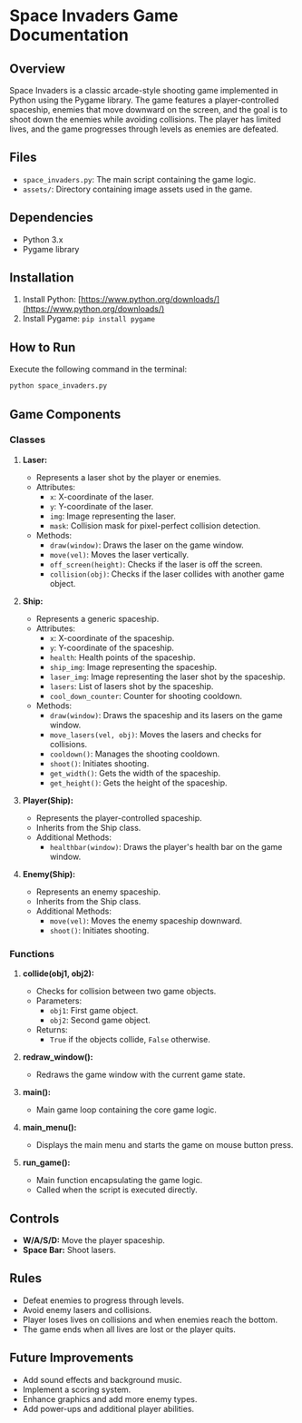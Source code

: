 

# Space Invaders Game Documentation

## Overview

Space Invaders is a classic arcade-style shooting game implemented in Python using the Pygame library. The game features a player-controlled spaceship, enemies that move downward on the screen, and the goal is to shoot down the enemies while avoiding collisions. The player has limited lives, and the game progresses through levels as enemies are defeated.

## Files

- `space_invaders.py`: The main script containing the game logic.
- `assets/`: Directory containing image assets used in the game.

## Dependencies

- Python 3.x
- Pygame library

## Installation

1. Install Python: [https://www.python.org/downloads/](https://www.python.org/downloads/)
2. Install Pygame: `pip install pygame`

## How to Run

Execute the following command in the terminal:

```bash
python space_invaders.py
```

## Game Components

### Classes

1. **Laser:**
   - Represents a laser shot by the player or enemies.
   - Attributes:
     - `x`: X-coordinate of the laser.
     - `y`: Y-coordinate of the laser.
     - `img`: Image representing the laser.
     - `mask`: Collision mask for pixel-perfect collision detection.
   - Methods:
     - `draw(window)`: Draws the laser on the game window.
     - `move(vel)`: Moves the laser vertically.
     - `off_screen(height)`: Checks if the laser is off the screen.
     - `collision(obj)`: Checks if the laser collides with another game object.

2. **Ship:**
   - Represents a generic spaceship.
   - Attributes:
     - `x`: X-coordinate of the spaceship.
     - `y`: Y-coordinate of the spaceship.
     - `health`: Health points of the spaceship.
     - `ship_img`: Image representing the spaceship.
     - `laser_img`: Image representing the laser shot by the spaceship.
     - `lasers`: List of lasers shot by the spaceship.
     - `cool_down_counter`: Counter for shooting cooldown.
   - Methods:
     - `draw(window)`: Draws the spaceship and its lasers on the game window.
     - `move_lasers(vel, obj)`: Moves the lasers and checks for collisions.
     - `cooldown()`: Manages the shooting cooldown.
     - `shoot()`: Initiates shooting.
     - `get_width()`: Gets the width of the spaceship.
     - `get_height()`: Gets the height of the spaceship.

3. **Player(Ship):**
   - Represents the player-controlled spaceship.
   - Inherits from the Ship class.
   - Additional Methods:
     - `healthbar(window)`: Draws the player's health bar on the game window.

4. **Enemy(Ship):**
   - Represents an enemy spaceship.
   - Inherits from the Ship class.
   - Additional Methods:
     - `move(vel)`: Moves the enemy spaceship downward.
     - `shoot()`: Initiates shooting.

### Functions

1. **collide(obj1, obj2):**
   - Checks for collision between two game objects.
   - Parameters:
     - `obj1`: First game object.
     - `obj2`: Second game object.
   - Returns:
     - `True` if the objects collide, `False` otherwise.

2. **redraw_window():**
   - Redraws the game window with the current game state.

3. **main():**
   - Main game loop containing the core game logic.

4. **main_menu():**
   - Displays the main menu and starts the game on mouse button press.

5. **run_game():**
   - Main function encapsulating the game logic.
   - Called when the script is executed directly.

## Controls

- **W/A/S/D:** Move the player spaceship.
- **Space Bar:** Shoot lasers.

## Rules

- Defeat enemies to progress through levels.
- Avoid enemy lasers and collisions.
- Player loses lives on collisions and when enemies reach the bottom.
- The game ends when all lives are lost or the player quits.

## Future Improvements

- Add sound effects and background music.
- Implement a scoring system.
- Enhance graphics and add more enemy types.
- Add power-ups and additional player abilities.

